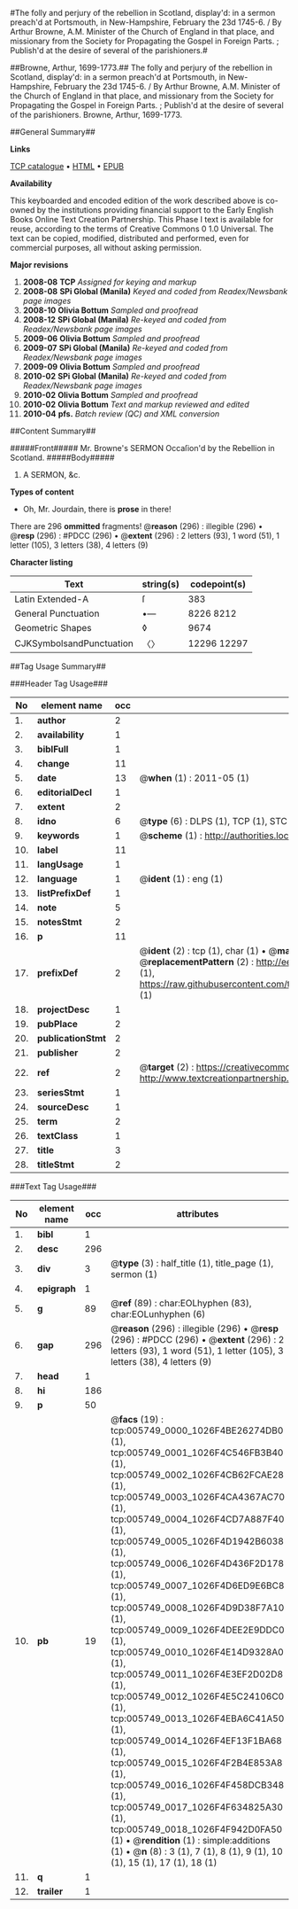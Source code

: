 #The folly and perjury of the rebellion in Scotland, display'd: in a sermon preach'd at Portsmouth, in New-Hampshire, February the 23d 1745-6. / By Arthur Browne, A.M. Minister of the Church of England in that place, and missionary from the Society for Propagating the Gospel in Foreign Parts. ; Publish'd at the desire of several of the parishioners.#

##Browne, Arthur, 1699-1773.##
The folly and perjury of the rebellion in Scotland, display'd: in a sermon preach'd at Portsmouth, in New-Hampshire, February the 23d 1745-6. / By Arthur Browne, A.M. Minister of the Church of England in that place, and missionary from the Society for Propagating the Gospel in Foreign Parts. ; Publish'd at the desire of several of the parishioners.
Browne, Arthur, 1699-1773.

##General Summary##

**Links**

[TCP catalogue](http://www.ota.ox.ac.uk/tcp/)  • 
[HTML](http://tei.it.ox.ac.uk/tcp/Texts-HTML/free/N04/N04620.html)  • 
[EPUB](http://tei.it.ox.ac.uk/tcp/Texts-EPUB/free/N04/N04620.epub)

**Availability**

This keyboarded and encoded edition of the
	       work described above is co-owned by the institutions
	       providing financial support to the Early English Books
	       Online Text Creation Partnership. This Phase I text is
	       available for reuse, according to the terms of Creative
	       Commons 0 1.0 Universal. The text can be copied,
	       modified, distributed and performed, even for
	       commercial purposes, all without asking permission.

**Major revisions**

1. __2008-08__ __TCP__ *Assigned for keying and markup*
1. __2008-08__ __SPi Global (Manila)__ *Keyed and coded from Readex/Newsbank page images*
1. __2008-10__ __Olivia Bottum__ *Sampled and proofread*
1. __2008-12__ __SPi Global (Manila)__ *Re-keyed and coded from Readex/Newsbank page images*
1. __2009-06__ __Olivia Bottum__ *Sampled and proofread*
1. __2009-07__ __SPi Global (Manila)__ *Re-keyed and coded from Readex/Newsbank page images*
1. __2009-09__ __Olivia Bottum__ *Sampled and proofread*
1. __2010-02__ __SPi Global (Manila)__ *Re-keyed and coded from Readex/Newsbank page images*
1. __2010-02__ __Olivia Bottum__ *Sampled and proofread*
1. __2010-02__ __Olivia Bottum__ *Text and markup reviewed and edited*
1. __2010-04__ __pfs.__ *Batch review (QC) and XML conversion*

##Content Summary##

#####Front#####
Mr. Browne's SERMON Occaſion'd by the Rebellion in Scotland.
#####Body#####

1. A SERMON, &c.

**Types of content**

  * Oh, Mr. Jourdain, there is **prose** in there!

There are 296 **ommitted** fragments! 
 @__reason__ (296) : illegible (296)  •  @__resp__ (296) : #PDCC (296)  •  @__extent__ (296) : 2 letters (93), 1 word (51), 1 letter (105), 3 letters (38), 4 letters (9)

**Character listing**


|Text|string(s)|codepoint(s)|
|---|---|---|
|Latin Extended-A|ſ|383|
|General Punctuation|•—|8226 8212|
|Geometric Shapes|◊|9674|
|CJKSymbolsandPunctuation|〈〉|12296 12297|

##Tag Usage Summary##

###Header Tag Usage###

|No|element name|occ|attributes|
|---|---|---|---|
|1.|__author__|2||
|2.|__availability__|1||
|3.|__biblFull__|1||
|4.|__change__|11||
|5.|__date__|13| @__when__ (1) : 2011-05 (1)|
|6.|__editorialDecl__|1||
|7.|__extent__|2||
|8.|__idno__|6| @__type__ (6) : DLPS (1), TCP (1), STC (1), NOTIS (1), IMAGE-SET (1), EVANS-CITATION (1)|
|9.|__keywords__|1| @__scheme__ (1) : http://authorities.loc.gov/ (1)|
|10.|__label__|11||
|11.|__langUsage__|1||
|12.|__language__|1| @__ident__ (1) : eng (1)|
|13.|__listPrefixDef__|1||
|14.|__note__|5||
|15.|__notesStmt__|2||
|16.|__p__|11||
|17.|__prefixDef__|2| @__ident__ (2) : tcp (1), char (1)  •  @__matchPattern__ (2) : ([0-9\-]+):([0-9IVX]+) (1), (.+) (1)  •  @__replacementPattern__ (2) : http://eebo.chadwyck.com/downloadtiff?vid=$1&page=$2 (1), https://raw.githubusercontent.com/textcreationpartnership/Texts/master/tcpchars.xml#$1 (1)|
|18.|__projectDesc__|1||
|19.|__pubPlace__|2||
|20.|__publicationStmt__|2||
|21.|__publisher__|2||
|22.|__ref__|2| @__target__ (2) : https://creativecommons.org/publicdomain/zero/1.0/ (1), http://www.textcreationpartnership.org/docs/. (1)|
|23.|__seriesStmt__|1||
|24.|__sourceDesc__|1||
|25.|__term__|2||
|26.|__textClass__|1||
|27.|__title__|3||
|28.|__titleStmt__|2||


###Text Tag Usage###

|No|element name|occ|attributes|
|---|---|---|---|
|1.|__bibl__|1||
|2.|__desc__|296||
|3.|__div__|3| @__type__ (3) : half_title (1), title_page (1), sermon (1)|
|4.|__epigraph__|1||
|5.|__g__|89| @__ref__ (89) : char:EOLhyphen (83), char:EOLunhyphen (6)|
|6.|__gap__|296| @__reason__ (296) : illegible (296)  •  @__resp__ (296) : #PDCC (296)  •  @__extent__ (296) : 2 letters (93), 1 word (51), 1 letter (105), 3 letters (38), 4 letters (9)|
|7.|__head__|1||
|8.|__hi__|186||
|9.|__p__|50||
|10.|__pb__|19| @__facs__ (19) : tcp:005749_0000_1026F4BE26274DB0 (1), tcp:005749_0001_1026F4C546FB3B40 (1), tcp:005749_0002_1026F4CB62FCAE28 (1), tcp:005749_0003_1026F4CA4367AC70 (1), tcp:005749_0004_1026F4CD7A887F40 (1), tcp:005749_0005_1026F4D1942B6038 (1), tcp:005749_0006_1026F4D436F2D178 (1), tcp:005749_0007_1026F4D6ED9E6BC8 (1), tcp:005749_0008_1026F4D9D38F7A10 (1), tcp:005749_0009_1026F4DEE2E9DDC0 (1), tcp:005749_0010_1026F4E14D9328A0 (1), tcp:005749_0011_1026F4E3EF2D02D8 (1), tcp:005749_0012_1026F4E5C24106C0 (1), tcp:005749_0013_1026F4EBA6C41A50 (1), tcp:005749_0014_1026F4EF13F1BA68 (1), tcp:005749_0015_1026F4F2B4E853A8 (1), tcp:005749_0016_1026F4F458DCB348 (1), tcp:005749_0017_1026F4F634825A30 (1), tcp:005749_0018_1026F4F942D0FA50 (1)  •  @__rendition__ (1) : simple:additions (1)  •  @__n__ (8) : 3 (1), 7 (1), 8 (1), 9 (1), 10 (1), 15 (1), 17 (1), 18 (1)|
|11.|__q__|1||
|12.|__trailer__|1||
